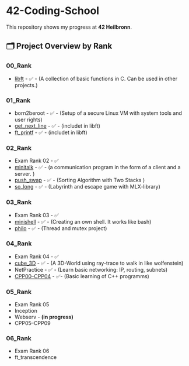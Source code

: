 # 42-Coding-School

This repository shows my progress at **42 Heilbronn**.

## 🗂️ Project Overview by Rank

### 00_Rank
- [libft](https://github.com/JoKleiner/libft.git) - ✅ - (A collection of basic functions in C. Can be used in other projects.)

### 01_Rank
- born2beroot - ✅ - (Setup of a secure Linux VM with system tools and user rights)
- [get_next_line](https://github.com/JoKleiner/libft.git) - ✅ - (includet in libft)
- [ft_printf](https://github.com/JoKleiner/libft.git) - ✅ - (includet in libft)

### 02_Rank
- Exam Rank 02 - ✅ 
- [minitalk](https://github.com/JoKleiner/Minitalk.git) - ✅ - (a communication program in the form of a client and a server. )
- [push_swap](https://github.com/JoKleiner/Push_Swap.git) - ✅ - (Sorting Algorithm with Two Stacks )
- [so_long](https://github.com/JoKleiner/so_long.git) - ✅ - (Labyrinth and escape game with MLX-library)

### 03_Rank
- Exam Rank 03 - ✅ 
- [minishell](https://github.com/JoKleiner/Minishell.git) - ✅ - (Creating an own shell. It works like bash)
- [philo](https://github.com/JoKleiner/Philosopher.git) - ✅ - (Thread and mutex project)

### 04_Rank
- Exam Rank 04 - ✅ 
- [cube_3D](https://github.com/JoKleiner/Cube_3D.git) - ✅ - (A 3D-World using ray-trace to walk in like wolfenstein)
- NetPractice - ✅ - (Learn basic networking: IP, routing, subnets)
- [CPP00–CPP04](https://github.com/JoKleiner/CPP.git) - ✅-  (Basic learning of C++ programms)

### 05_Rank
- Exam Rank 05
- Inception
- Webserv - **(in progress)**
- CPP05–CPP09

### 06_Rank
- Exam Rank 06
- ft_transcendence
